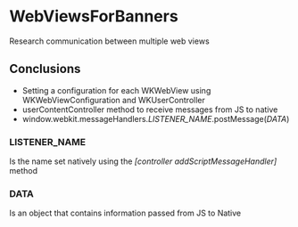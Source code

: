 # WebViewsForBanners
Research communication between multiple web views


## Conclusions
- Setting a configuration for each WKWebView using WKWebViewConfiguration and WKUserController
- userContentController method to receive messages from JS to native
- window.webkit.messageHandlers.*LISTENER_NAME*.postMessage(*DATA*)

### LISTENER_NAME
Is the name set natively using the *[controller addScriptMessageHandler]* method

### DATA
Is an object that contains information passed from JS to Native

